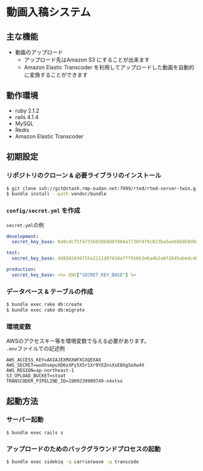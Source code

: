 # 動画入稿システム

## 主な機能

* 動画のアップロード
    * アップロード先はAmazon S3 にすることが出来ます
    * Amazon Elastic Transcoder を利用してアップロードした動画を自動的に変換することができます

## 動作環境

* ruby 2.1.2
* rails 4.1.4
* MySQL
* Redis
* Amazon Elastic Transcoder

## 初期設定

### リポジトリのクローン & 必要ライブラリのインストール
```bash
$ git clone ssh://git@stash.rmp-oudan.net:7999/rted/rted-server-twin.git
$ bundle install --path vendor/bundle
```

### `config/secret.yml` を作成
`secret.yml`の例
```yaml
development:
  secret_key_base: 0a9cdc75f4735b03060d8f884a7730f4f9c023be5ee698db9d9a2f886899d7b9f10d0f011f9e8421997c46bb057bdaa19a49ed321feee661a3358f2742c39be8

test:
  secret_key_base: d48502694755e2211d87658e7ff5b053e6a4b2a0f2645ebedc405cb1c1ab959fed229b42f554cdc1b195b2345a0d33c98cf16512ede067bfadb6fbb763cd3b87

production:
  secret_key_base: <%= ENV["SECRET_KEY_BASE"] %>
```

### データベース & テーブルの作成

```bash
$ bundle exec rake db:create
$ bundle exec rake db:migrate
```

### 環境変数

AWSのアクセスキー等を環境変数で与える必要があります。  
`.env`ファイルでの記述例

```
AWS_ACCESS_KEY=AXIAJEXMXXWFXCXQEXAX
AWS_SECRET=wuXhsepuXD6xXPy5X5r1Xr9YXZnsXxE8XgSeXw4X
AWS_REGION=ap-northeast-1
S3_UPLOAD_BUCKET=stoat
TRANSCODER_PIPELINE_ID=1909239909749-x4xtxx
```

## 起動方法

### サーバー起動

```
$ bundle exec rails s
```

### アップロードのためのバックグラウンドプロセスの起動

```bash
$ bundle exec sidekiq -q carrierwave -q transcode
```